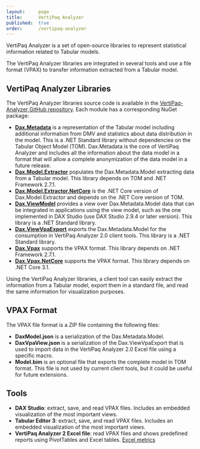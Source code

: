 ```yaml
---
layout:     page
title:      VertiPaq Analyzer
published:  true
order:      /vertipaq-analyzer
---
```

VertiPaq Analyzer is a set of open-source libraries to represent statistical information related to Tabular models.

The VertiPaq Analyzer libraries are integrated in several tools and use a file format (VPAX) to transfer information extracted from a Tabular model.

## VertiPaq Analyzer Libraries

The VertiPaq Analyzer libraries source code is available in the [VertiPaq-Analyzer GitHub repository](https://github.com/sql-bi/VertiPaq-Analyzer). Each module has a corresponding NuGet package:
- **[Dax.Metadata](https://www.nuget.org/packages/Dax.Metadata/)** is a representation of the Tabular model including additional information from DMV and statistics about data distribution in the model. This is a .NET Standard library without dependencies on the Tabular Object Model (TOM). Dax.Metadata is the core of VertiPaq Analyzer and includes all the information about the data model in a format that will allow a complete anonymization of the data model in a future release.
- **[Dax.Model.Extractor](https://www.nuget.org/packages/Dax.Model.Extractor/)** populates the Dax.Metadata.Model extracting data from a Tabular model. This library depends on TOM and .NET Framework 2.7.1.
- **[Dax.Model.Extractor.NetCore](https://www.nuget.org/packages/Dax.Model.Extractor.NetCore/)** is the .NET Core version of Dax.Model.Extractor and depends on the .NET Core version of TOM.
- **[Dax.ViewModel](https://www.nuget.org/packages/Dax.ViewModel/)** provides a view over Dax.Metadata.Model data that can be integrated in applications using the view model, such as the one implemented in DAX Studio (use DAX Studio 2.9.4 or later version). This library is a .NET Standard library.
- **[Dax.ViewVpaExport](https://www.nuget.org/packages/Dax.ViewVpaExport/)** exports the Dax.Metadata.Model for the consumption in VertiPaq Analyzer 2.0 client tools. This library is a .NET Standard library.
- **[Dax.Vpax](https://www.nuget.org/packages/Dax.Vpax/)** supports the VPAX format. This library depends on .NET Framework 2.7.1.
- **[Dax.Vpax.NetCore](https://www.nuget.org/packages/Dax.Vpax.NetCore/)** supports the VPAX format. This library depends on .NET Core 3.1.

Using the VertiPaq Analyzer libraries, a client tool can easily extract the information from a Tabular model, export them in a standard file, and read the same information for visualization purposes.

## VPAX Format

The VPAX file format is a ZIP file containing the following files:

- **DaxModel.json** is a serialization of the Dax.Metadata.Model.
- **DaxVpaView.json** is a serialization of the Dax.ViewVpaExport that is used to import data in the VertiPaq Analyzer 2.0 Excel file using a specific macro.
- **Model.bim** is an optional file that exports the complete model in TOM format. This file is not used by current client tools, but it could be useful for future extensions.

## Tools

- **DAX Studio**: extract, save, and read VPAX files. Includes an embedded visualization of the most important views.
- **Tabular Editor 3**: extract, save, and read VPAX files. Includes an embedded visualization of the most important views.
- **VertiPaq Analyzer 2 Excel file**: read VPAX files and shows predefined reports using PivotTables and Excel tables. [Excel metrics](excel-metrics/index)